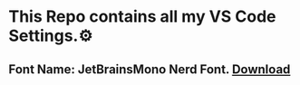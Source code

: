 # This Repo contains all my VS Code Settings.⚙️

## Font Name: JetBrainsMono Nerd Font. [Download](https://objects.githubusercontent.com/github-production-release-asset-2e65be/27574418/c73b35fc-92bd-4850-a79a-ccb86b8069c9?X-Amz-Algorithm=AWS4-HMAC-SHA256&X-Amz-Credential=AKIAVCODYLSA53PQK4ZA%2F20240501%2Fus-east-1%2Fs3%2Faws4_request&X-Amz-Date=20240501T093547Z&X-Amz-Expires=300&X-Amz-Signature=7d74b0a9f93f7e7cee0d601b25053396ed49fc627fcabe3a322b1559ab80e34e&X-Amz-SignedHeaders=host&actor_id=162937581&key_id=0&repo_id=27574418&response-content-disposition=attachment%3B%20filename%3DJetBrainsMono.zip&response-content-type=application%2Foctet-stream)
